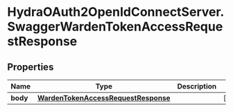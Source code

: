 # HydraOAuth2OpenIdConnectServer.SwaggerWardenTokenAccessRequestResponse

## Properties
Name | Type | Description | Notes
------------ | ------------- | ------------- | -------------
**body** | [**WardenTokenAccessRequestResponse**](WardenTokenAccessRequestResponse.md) |  | [optional] 


